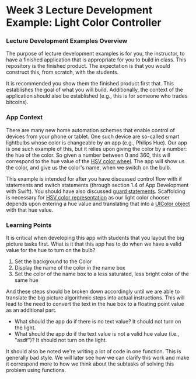 # Week 3 Lecture Development Example: Light Color Controller

### Lecture Development Examples Overview

The purpose of lecture development examples is for you, the instructor, to have a finished application that is appropriate for you to build in class. This repository is the finished product. The expectation is that you would construct this, from scratch, with the students.

It is recommended you show them the finished product first that. This establishes the goal of what you will build. Additionally, the context of the application should also be established (e.g., this is for someone who trades bitcoins).

### App Context
There are many new home automation schemes that enable control of devices from your phone or tablet. One such device are so-called smart lightbulbs whose color is changeable by an app (e.g., Philips Hue). Our app is one such example of this, but it relies upon giving the color by a number: the hue of the color. So given a number between 0 and 360, this will correspond to the hue value of the [HSV color wheel](https://i.stack.imgur.com/BfTXY.png). The app will show us the color, and give us the color's name, when we switch on the bulb.

This example is intended for after you have discussed control flow with if statements and switch statements (through section 1.4 of App Development with Swift). You should have also discussed [guard statements](https://www.programiz.com/swift-programming/guard). Scaffolding is necessary for [HSV color representation](http://learn.leighcotnoir.com/artspeak/elements-color/hue-value-saturation/) as our light color chooser depends upon entering a hue value and translating that into a [UIColor object](https://developer.apple.com/documentation/uikit/uicolor) with that hue value.


### Learning Points

It is critical when developing this app with students that you layout the big picture tasks first. What is it that this app has to do when we have a valid value for the hue to turn on the bulb?

1. Set the background to the Color
2. Display the name of the color in the name box
3. Set the color of the name box to a less saturated, less bright color of the same hue

And these steps should be broken down accordingly until we are able to translate the big picture algorithmic steps into actual instructions. This will lead to the need to convert the text in the hue box to a floating point value as an additional part.

* What should the app do if there is no text value? It should not turn on the light.
* What should the app do if the text value is not a valid hue value (i.e., "asdf")? It should not turn on the light.

It should also be noted we're writing a lot of code in one function. This is generally bad style. We will later see how we can clarify this work and make it correspond more to how we think about the subtasks of solving this problem using functions.
